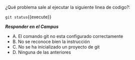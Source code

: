 ¿Qué problema sale al ejecutar la siguiente linea de codigo?:

`git status`{{execute}}

***Responder en el Campus***
- A. El comando git no esta configurado correctamente
- B. No se reconoce bien la instrucción
- C. No se ha inicializado un proyecto de git
- D. Ninguna de las anteriores